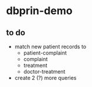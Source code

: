 # dbprin-demo

## to do

* match new patient records to
  * patient-complaint
  * complaint
  * treatment
  * doctor-treatment
* create 2 (?) more queries
